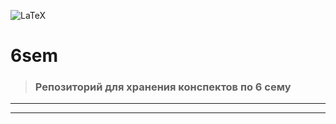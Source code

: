 ![LaTeX](https://img.shields.io/badge/latex-%23008080.svg?style=for-the-badge&logo=latex&logoColor=white)

# 6sem
> ### Репозиторий для хранения конспектов по 6 сему
---

---